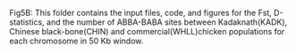 Fig5B: This folder contains the input files, code, and figures for the Fst, D-statistics, and the number of ABBA-BABA sites between Kadaknath(KADK), Chinese black-bone(CHIN) and commercial(WHLL)chicken populations for each chromosome in 50 Kb window.
